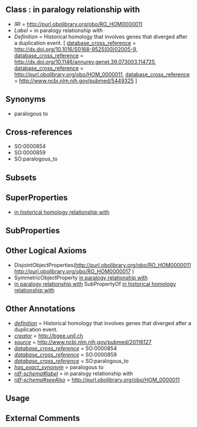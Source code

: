 
## Class : in paralogy relationship with

 * *IRI* = http://purl.obolibrary.org/obo/RO_HOM0000011
 * *Label* = in paralogy relationship with
 * *Definition* = Historical homology that involves genes that diverged after a duplication event. [ [database_cross_reference](../../ef/oboInOwl#hasDbXref.md) = http://dx.doi.org/10.1016/S0168-9525(00)02005-9, [database_cross_reference](../../ef/oboInOwl#hasDbXref.md) = http://dx.doi.org/10.1146/annurev.genet.39.073003.114725, [database_cross_reference](../../ef/oboInOwl#hasDbXref.md) = http://purl.obolibrary.org/obo/HOM_0000011, [database_cross_reference](../../ef/oboInOwl#hasDbXref.md) = http://www.ncbi.nlm.nih.gov/pubmed/5449325 ]

## Synonyms

 * paralogous to

## Cross-references

 * SO:0000854
 * SO:0000859
 * SO:paralogous_to

## Subsets


## SuperProperties

 * [in historical homology relationship with](../../RO/07/RO_HOM0000007.md)

## SubProperties


## Other Logical Axioms

 * DisjointObjectProperties(<http://purl.obolibrary.org/obo/RO_HOM0000011> <http://purl.obolibrary.org/obo/RO_HOM0000017> )
 * SymmetricObjectProperty [in paralogy relationship with](../../RO/11/RO_HOM0000011.md)
 * [in paralogy relationship with](../../RO/11/RO_HOM0000011.md) SubPropertyOf [in historical homology relationship with](../../RO/07/RO_HOM0000007.md)

## Other Annotations

 * *[definition](../../IAO/15/IAO_0000115.md)* = Historical homology that involves genes that diverged after a duplication event.
 * *[creator](../../or/creator.md)* = http://bgee.unil.ch
 * *[source](../../ce/source.md)* = http://www.ncbi.nlm.nih.gov/pubmed/20116127
 * *[database_cross_reference](../../ef/oboInOwl#hasDbXref.md)* = SO:0000854
 * *[database_cross_reference](../../ef/oboInOwl#hasDbXref.md)* = SO:0000859
 * *[database_cross_reference](../../ef/oboInOwl#hasDbXref.md)* = SO:paralogous_to
 * *[has_exact_synonym](../../ym/oboInOwl#hasExactSynonym.md)* = paralogous to
 * *[rdf-schema#label](../../el/rdf-schema#label.md)* = in paralogy relationship with
 * *[rdf-schema#seeAlso](../../so/rdf-schema#seeAlso.md)* = http://purl.obolibrary.org/obo/HOM_0000011

## Usage


## External Comments

